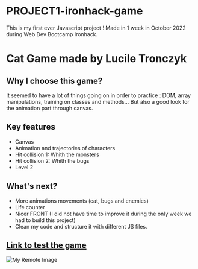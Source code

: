 # PROJECT1-ironhack-game

This is my first ever Javascript project !
Made in 1 week in October 2022 during Web Dev Bootcamp Ironhack.

# Cat Game made by Lucile Tronczyk

## Why I choose this game?

It seemed to have a lot of things going on in order to practice : DOM, array manipulations, training on classes and methods... But also a good look for the animation part through canvas.

## Key features

- Canvas
- Animation and trajectories of characters
- Hit collision 1: Whith the monsters
- Hit collision 2: Whith the bugs
- Level 2

## What's next?

- More animations movements (cat, bugs and enemies)
- Life counter
- Nicer FRONT (I did not have time to improve it during the only week we had to build this project)
- Clean my code and structure it with different JS files.

## [Link to test the game](https://luciletech.github.io/the-cat-and-the-fantastic-forest/)

![My Remote Image](https://res.cloudinary.com/dsioshcio/image/upload/v1670761339/Screenshot_2022-12-11_at_13.17.46_ofvrhi.png)
